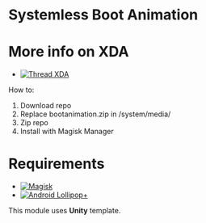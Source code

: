 # Systemless Boot Animation

# More info on XDA
-   [![Thread XDA](https://img.shields.io/badge/XDA-Thread-orange.svg)](https://forum.xda-developers.com/apps/magisk/module-custom-systemless-boot-animation-t3999541)

How to:
   1. Download repo
   2. Replace bootanimation.zip in /system/media/
   3. Zip repo
   4. Install with Magisk Manager

# Requirements
-   [![Magisk](https://img.shields.io/badge/Magisk-18%2B-00B39B.svg)](https://forum.xda-developers.com/apps/magisk/official-magisk-v7-universal-systemless-t3473445)
-   [![Android Lollipop+](https://img.shields.io/badge/Lollipop-5.0+-lightgrey.svg)](https://www.android.com/versions/lollipop-5-0/)


This module uses **Unity** template.
